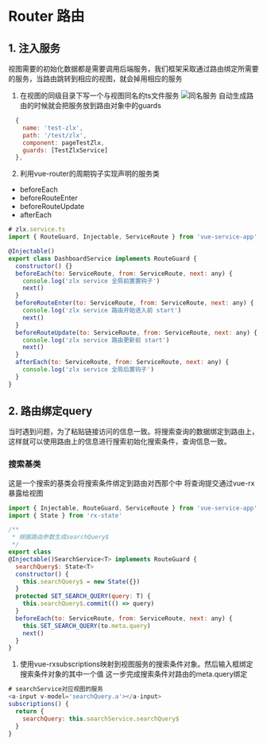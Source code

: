 # Router 路由

## 1. 注入服务
  视图需要的初始化数据都是需要调用后端服务，我们框架采取通过路由绑定所需要的服务，当路由跳转到相应的视图，就会掉用相应的服务
  1. 在视图的同级目录下写一个与视图同名的ts文件服务
  ![同名服务](https://static-s.styd.cn/201903191611/zhuru.png)
  自动生成路由的时候就会把服务放到路由对象中的guards
  ```js
    {
      name: 'test-zlx',
      path: '/test/zlx',
      component: pageTestZlx,
      guards: [TestZlxService]
    },
  ```
  2. 利用vue-router的周期钩子实现声明的服务类
  - beforeEach
  - beforeRouteEnter
  - beforeRouteUpdate
  - afterEach
  ```js
  # zlx.service.ts
  import { RouteGuard, Injectable, ServiceRoute } from 'vue-service-app'

  @Injectable()
  export class DashboardService implements RouteGuard {
    constructor() {}
    beforeEach(to: ServiceRoute, from: ServiceRoute, next: any) {
      console.log('zlx service 全局前置置钩子')
      next()
    }
    beforeRouteEnter(to: ServiceRoute, from: ServiceRoute, next: any) {
      console.log('zlx service 路由开始进入前 start')
      next()
    }
    beforeRouteUpdate(to: ServiceRoute, from: ServiceRoute, next: any) {
      console.log('zlx service 路由更新前 start')
      next()
    }
    afterEach(to: ServiceRoute, from: ServiceRoute, next: any) {
      console.log('zlx service 全局后置钩子')
    }
  }
  ```
## 2. 路由绑定query
当时遇到问题，为了粘贴链接访问的信息一致。将搜索查询的数据绑定到路由上，这样就可以使用路由上的信息进行搜索初始化搜索条件，查询信息一致。
### 搜索基类
这是一个搜索的基类会将搜索条件绑定到路由对西那个中 将查询提交通过vue-rx暴露给视图
```js
import { Injectable, RouteGuard, ServiceRoute } from 'vue-service-app'
import { State } from 'rx-state'

/**
 * 根据路由参数生成searchQuery$
 */
export class 
@Injectable()SearchService<T> implements RouteGuard {
  searchQuery$: State<T>
  constructor() {
    this.searchQuery$ = new State({})
  }
  protected SET_SEARCH_QUERY(query: T) {
    this.searchQuery$.commit(() => query)
  }
  beforeEach(to: ServiceRoute, from: ServiceRoute, next: any) {
    this.SET_SEARCH_QUERY(to.meta.query)
    next()
  }
}
```
1. 使用vue-rxsubscriptions映射到视图服务的搜索条件对象。然后输入框绑定搜索条件对象的其中一个值
  这一步完成搜索条件对路由的meta.query绑定
  ```js
  # searchService对应视图的服务
  <a-input v-model='searchQuery.a'></a-input>
  subscriptions() {
    return {
      searchQuery: this.searchService.searchQuery$
    }
  }
  ```